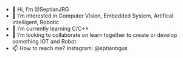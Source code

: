 - 👋 Hi, I’m @SeptianJRG
- 👀 I’m interested in Computer Vision, Embedded System, Artifical Intelligent, Robotic
- 🌱 I’m currently learning C/C++
- 💞️ I’m looking to collaborate on learn together to create or develop something IOT and Robot
- 📫 How to reach me? Instagram: @sptianbgus

<!---
SeptianJRG/SeptianJRG is a ✨ special ✨ repository because its `README.md` (this file) appears on your GitHub profile.
You can click the Preview link to take a look at your changes.
--->
